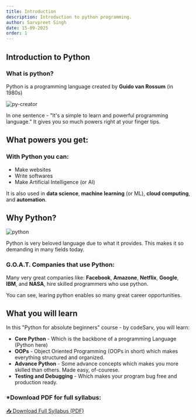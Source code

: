 ```yaml
---
title: Introduction
description: Introduction to python programming.
author: Sarvpreet Singh
date: 15-09-2025
order: 1
---
```


## Introduction to Python

### What is python?

Python is a programming language created by **Guido van Rossum** (in 1980s)

![py-creator](/courses/python/images/py-creator.jpg "Guido van Rossum")

In one sentence - "It's a simple to learn and powerful programming language."
It gives you so much powers right at your finger tips.

## What powers you get:

### With Python you can:

- Make websites
- Write softwares
- Make Artificial Intelligence (or AI)

It is also used in **data science**, **machine learning** (or ML), **cloud computing**, and **automation**.

## Why Python?

![python](/courses/python.png)

Python is very beloved language due to what it provides. This makes it so demanding in many fields today.

### G.O.A.T. Companies that use Python:

Many very great companies like: **Facebook**, **Amazone**, **Netflix**, **Google**, **IBM**, and **NASA**, hire skilled programmers who use python.

You can see, learing python enables so many great career opportunities.

## What you will learn

In this "Python for absolute beginners" course - by codeSarv, you will learn:

- **Core Python** - Which is the backbone of a programming Language (Python here)
- **OOPs** - Object Oriented Programming (OOPs in short) which makes everything structured and organized.
- **Advance Python** - Some advance concepts which makes you more skilled than others. Made easy, of-courese.
- **Testing and Debugging** - Which makes your program bug free and production ready.

### \*Download PDF for full syllabus:

[📥 Download Full Syllabus (PDF)](/courses/python/matter/python_syllabus.pdf)
